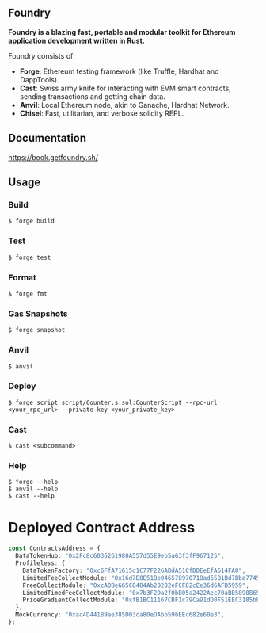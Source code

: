 ## Foundry

**Foundry is a blazing fast, portable and modular toolkit for Ethereum
application development written in Rust.**

Foundry consists of:

- **Forge**: Ethereum testing framework (like Truffle, Hardhat and DappTools).
- **Cast**: Swiss army knife for interacting with EVM smart contracts, sending
  transactions and getting chain data.
- **Anvil**: Local Ethereum node, akin to Ganache, Hardhat Network.
- **Chisel**: Fast, utilitarian, and verbose solidity REPL.

## Documentation

https://book.getfoundry.sh/

## Usage

### Build

```shell
$ forge build
```

### Test

```shell
$ forge test
```

### Format

```shell
$ forge fmt
```

### Gas Snapshots

```shell
$ forge snapshot
```

### Anvil

```shell
$ anvil
```

### Deploy

```shell
$ forge script script/Counter.s.sol:CounterScript --rpc-url <your_rpc_url> --private-key <your_private_key>
```

### Cast

```shell
$ cast <subcommand>
```

### Help

```shell
$ forge --help
$ anvil --help
$ cast --help
```

# Deployed Contract Address

```ts
const ContractsAddress = {
  DataTokenHub: "0x2Fc8c6036261980A557d55E9eb5a63f3fF967125",
  Profileless: {
    DataTokenFactory: "0xc6FfA71615d1C77F226ABdA51CfDDEeEfA614FA8",
    LimitedFeeCollectModule: "0x16d7E8E51Be046578970718ad55B1Bd7Bba7745a",
    FreeCollectModule: "0xcA0Be665C8484Ab20282eFCF82cEe36d6AFB5959",
    LimitedTimedFeeCollectModule: "0x7b3F2Da2f0bB05a2422Aec70aBB5890B652B1310",
    PriceGradientCollectModule: "0xfB1BC11167CBF1c79Ca91dD0F51EEC3185bb7697",
  },
  MockCurrency: "0xac4D44189ae385D03ca80eDAbb59bEEc682e60e3",
};
```
